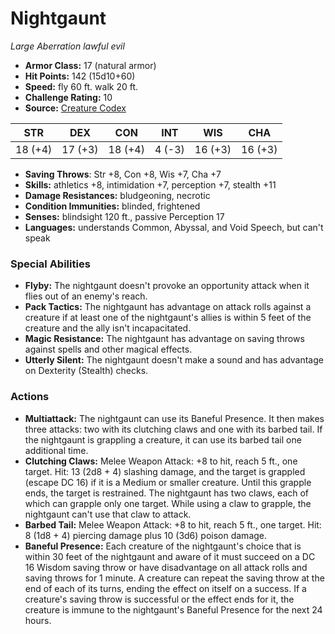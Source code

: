 # Nightgaunt

*Large* *Aberration* *lawful evil*

- **Armor Class:** 17 (natural armor)
- **Hit Points:** 142 (15d10+60)
- **Speed:** fly 60 ft. walk 20 ft.
- **Challenge Rating:** 10
- **Source:** [Creature Codex](https://koboldpress.com/kpstore/product/creature-codex-for-5th-edition-dnd/)

| STR | DEX | CON | INT | WIS | CHA |
| --- | --- | --- | --- | --- | --- |
| 18 (+4) | 17 (+3) | 18 (+4) | 4 (-3) | 16 (+3) | 16 (+3) |

- **Saving Throws**: Str +8, Con +8, Wis +7, Cha +7
- **Skills:** athletics +8, intimidation +7, perception +7, stealth +11
- **Damage Resistances:** bludgeoning, necrotic
- **Condition Immunities:** blinded, frightened
- **Senses:** blindsight 120 ft., passive Perception 17
- **Languages:** understands Common, Abyssal, and Void Speech, but can't speak
### Special Abilities
- **Flyby:** The nightgaunt doesn't provoke an opportunity attack when it flies out of an enemy's reach.
- **Pack Tactics:** The nightgaunt has advantage on attack rolls against a creature if at least one of the nightgaunt's allies is within 5 feet of the creature and the ally isn't incapacitated.
- **Magic Resistance:** The nightgaunt has advantage on saving throws against spells and other magical effects.
- **Utterly Silent:** The nightgaunt doesn't make a sound and has advantage on Dexterity (Stealth) checks.
### Actions
- **Multiattack:** The nightgaunt can use its Baneful Presence. It then makes three attacks: two with its clutching claws and one with its barbed tail. If the nightgaunt is grappling a creature, it can use its barbed tail one additional time.
- **Clutching Claws:** Melee Weapon Attack: +8 to hit, reach 5 ft., one target. Hit: 13 (2d8 + 4) slashing damage, and the target is grappled (escape DC 16) if it is a Medium or smaller creature. Until this grapple ends, the target is restrained. The nightgaunt has two claws, each of which can grapple only one target. While using a claw to grapple, the nightgaunt can't use that claw to attack.
- **Barbed Tail:** Melee Weapon Attack: +8 to hit, reach 5 ft., one target. Hit: 8 (1d8 + 4) piercing damage plus 10 (3d6) poison damage.
- **Baneful Presence:** Each creature of the nightgaunt's choice that is within 30 feet of the nightgaunt and aware of it must succeed on a DC 16 Wisdom saving throw or have disadvantage on all attack rolls and saving throws for 1 minute. A creature can repeat the saving throw at the end of each of its turns, ending the effect on itself on a success. If a creature's saving throw is successful or the effect ends for it, the creature is immune to the nightgaunt's Baneful Presence for the next 24 hours.
